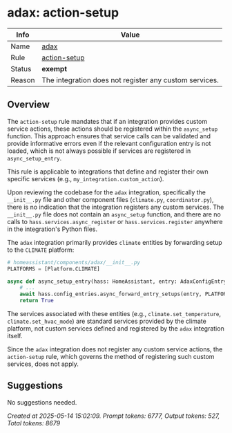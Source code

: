 # adax: action-setup

| Info   | Value                                                                    |
|--------|--------------------------------------------------------------------------|
| Name   | [adax](https://www.home-assistant.io/integrations/adax/) |
| Rule   | [action-setup](https://developers.home-assistant.io/docs/core/integration-quality-scale/rules/action-setup)                                                     |
| Status | **exempt**                                       |
| Reason | The integration does not register any custom services. |

## Overview

The `action-setup` rule mandates that if an integration provides custom service actions, these actions should be registered within the `async_setup` function. This approach ensures that service calls can be validated and provide informative errors even if the relevant configuration entry is not loaded, which is not always possible if services are registered in `async_setup_entry`.

This rule is applicable to integrations that define and register their own specific services (e.g., `my_integration.custom_action`).

Upon reviewing the codebase for the `adax` integration, specifically the `__init__.py` file and other component files (`climate.py`, `coordinator.py`), there is no indication that the integration registers any custom services. The `__init__.py` file does not contain an `async_setup` function, and there are no calls to `hass.services.async_register` or `hass.services.register` anywhere in the integration's Python files.

The `adax` integration primarily provides `climate` entities by forwarding setup to the `CLIMATE` platform:
```python
# homeassistant/components/adax/__init__.py
PLATFORMS = [Platform.CLIMATE]

async def async_setup_entry(hass: HomeAssistant, entry: AdaxConfigEntry) -> bool:
    # ...
    await hass.config_entries.async_forward_entry_setups(entry, PLATFORMS)
    return True
```
The services associated with these entities (e.g., `climate.set_temperature`, `climate.set_hvac_mode`) are standard services provided by the climate platform, not custom services defined and registered by the `adax` integration itself.

Since the `adax` integration does not register any custom service actions, the `action-setup` rule, which governs the method of registering such custom services, does not apply.

## Suggestions

No suggestions needed.

_Created at 2025-05-14 15:02:09. Prompt tokens: 6777, Output tokens: 527, Total tokens: 8679_
